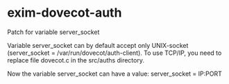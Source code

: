 # exim-dovecot-auth
Patch for variable server_socket

Variable server_socket can by default accept only UNIX-socket (server_socket = /var/run/dovecot/auth-client).
To use TCP/IP, you need to replace file dovecot.c in the src/auths directory.

Now the variable server_socket can have a value: server_socket = IP:PORT
